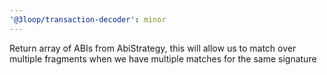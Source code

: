 ```yaml
---
'@3loop/transaction-decoder': minor
---
```


Return array of ABIs from AbiStrategy, this will allow us to match over multiple fragments when we have multiple matches for the same signature
